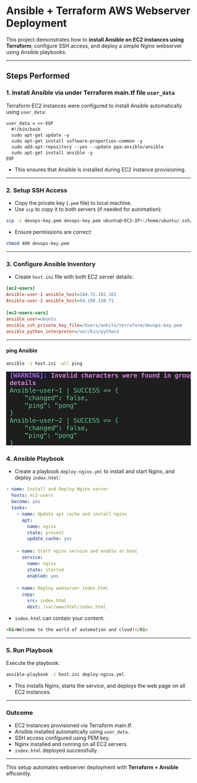 # Ansible + Terraform AWS Webserver Deployment

This project demonstrates how to **install Ansible on EC2 instances using Terraform**, configure SSH access, and deploy a simple Nginx webserver using Ansible playbooks.

---

## Steps Performed

### 1. Install Ansible via  under Terraform main.tf file  `user_data`

Terraform EC2 instances were configured to install Ansible automatically using `user_data`:

```hcl
user_data = <<-EOF
  #!/bin/bash
  sudo apt-get update -y
  sudo apt-get install software-properties-common -y
  sudo add-apt-repository --yes --update ppa:ansible/ansible
  sudo apt-get install ansible -y
EOF
```

- This ensures that Ansible is installed during EC2 instance provisioning.

---

### 2. Setup SSH Access

- Copy the private key (`.pem` file) to local machine.
- Use `scp` to copy it to both servers (if needed for automation):

```bash
scp -i devops-key.pem devops-key.pem ubuntu@<EC2-IP>:/home/ubuntu/.ssh/
```

- Ensure permissions are correct:

```bash
chmod 400 devops-key.pem
```

---

### 3. Configure Ansible Inventory

- Create `host.ini` file with both EC2 server details:

```ini
[ec2-users]
Ansible-user-1 ansible_host=184.72.182.161
Ansible-user-2 ansible_host=54.198.110.71

[ec2-users:vars]
ansible_user=ubuntu
ansible_ssh_private_key_file=/Users/ankita/terraform/devops-key.pem
ansible_python_interpreter=/usr/bin/python3
```

---
#### ping Ansible 
```bash
ansible -i host.ini -all ping 
```
![ping Ansible](Images/Ping-Ansible.png)


### 4. Ansible Playbook

- Create a playbook `deploy-nginx.yml` to install and start Nginx, and deploy `index.html`:

```yaml
- name: Install and Deploy Nginx server
  hosts: ec2-users
  become: yes
  tasks:
    - name: Update apt cache and install nginx
      apt:
        name: nginx
        state: present
        update_cache: yes

    - name: Start nginx service and enable at boot
      service:
        name: nginx
        state: started
        enabled: yes

    - name: Deploy webserver index.html
      copy:
        src: index.html
        dest: /var/www/html/index.html
```

- `index.html` can contain your content:

```html
<h1>Welcome to the world of automation and cloud!</h1>
```

---

### 5. Run Playbook

Execute the playbook:

```bash
ansible-playbook -i host.ini deploy-nginx.yml
```

- This installs Nginx, starts the service, and deploys the web page on all EC2 instances.

---

### Outcome

- EC2 instances provisioned via Terraform main.tf.
- Ansible installed automatically using `user_data`.
- SSH access configured using PEM key.
- Nginx installed and running on all EC2 servers.
- `index.html` deployed successfully.

---

This setup automates webserver deployment with **Terraform + Ansible** efficiently.
